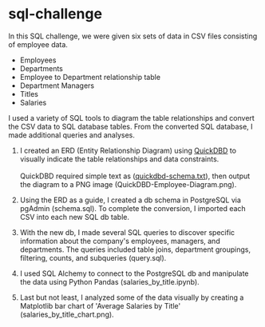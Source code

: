 # sql-challenge
In this SQL challenge, we were given six sets of data in CSV files consisting of employee data.
- Employees
- Departments
- Employee to Department relationship table
- Department Managers
- Titles
- Salaries

I used a variety of SQL tools to diagram the table relationships and convert the CSV data to SQL database tables. 
From the converted SQL database, I made additional queries and analyses. 

1. I created an ERD (Entity Relationship Diagram) using [QuickDBD](https://www.quickdatabasediagrams.com/) to visually indicate 
the table relationships and data constraints. <br><br>
QuickDBD required simple text as ([quickdbd-schema.txt](quickdbd-schema.txt)), then output the diagram to a PNG image (QuickDBD-Employee-Diagram.png).

2. Using the ERD as a guide, I created a db schema in PostgreSQL via pgAdmin (schema.sql). To complete the conversion, I imported each CSV into each new SQL db table.

3. With the new db, I made several SQL queries to discover specific information about the company's employees, managers, and departments. The queries included table joins, department groupings, filtering, counts, and subqueries (query.sql). 

4. I used SQL Alchemy to connect to the PostgreSQL db and manipulate the data using Python Pandas (salaries_by_title.ipynb).

5. Last but not least, I analyzed some of the data visually by creating a Matplotlib bar chart of 'Average Salaries by Title' (salaries_by_title_chart.png). 
